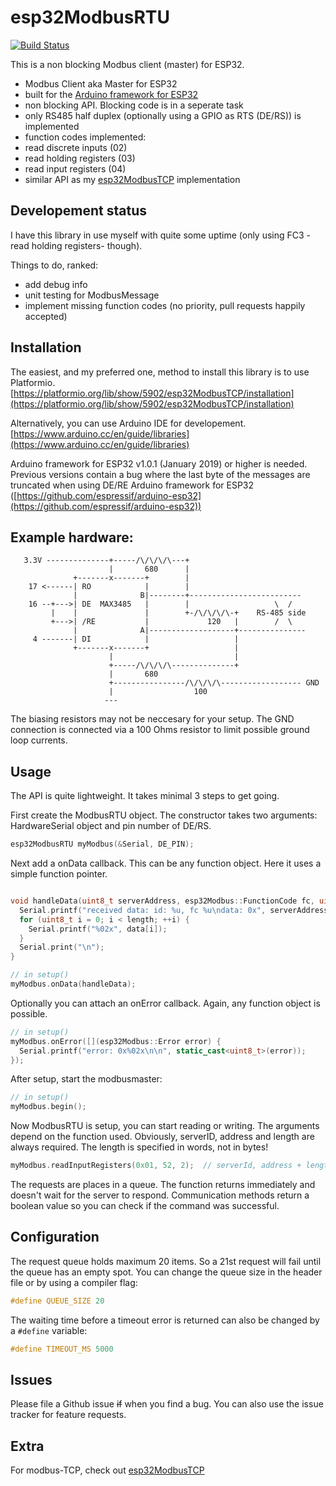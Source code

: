 # esp32ModbusRTU

[![Build Status](https://travis-ci.com/bertmelis/esp32ModbusRTU.svg?branch=master)](https://travis-ci.com/bertmelis/esp32ModbusRTU)

This is a non blocking Modbus client (master) for ESP32.

-  Modbus Client aka Master for ESP32
-  built for the [Arduino framework for ESP32](https://github.com/espressif/arduino-esp32)
-  non blocking API. Blocking code is in a seperate task
-  only RS485 half duplex (optionally using a GPIO as RTS (DE/RS)) is implemented
-  function codes implemented:
  -  read discrete inputs (02)
  -  read holding registers (03)
  -  read input registers (04)
-  similar API as my [esp32ModbusTCP](https://github.com/bertmelis/esp32ModbusTCP) implementation

## Developement status

I have this library in use myself with quite some uptime (only using FC3 -read holding registers- though).

Things to do, ranked:

-  add debug info
-  unit testing for ModbusMessage
-  implement missing function codes (no priority, pull requests happily accepted)

## Installation

The easiest, and my preferred one, method to install this library is to use Platformio.
[https://platformio.org/lib/show/5902/esp32ModbusTCP/installation](https://platformio.org/lib/show/5902/esp32ModbusTCP/installation)

Alternatively, you can use Arduino IDE for developement.
[https://www.arduino.cc/en/guide/libraries](https://www.arduino.cc/en/guide/libraries)

Arduino framework for ESP32 v1.0.1 (January 2019) or higher is needed. Previous versions contain a bug where the last byte of the messages are truncated when using DE/RE
Arduino framework for ESP32 ([https://github.com/espressif/arduino-esp32](https://github.com/espressif/arduino-esp32))

## Example hardware:

```ASCII
   3.3V --------------+-----/\/\/\/\---+
                      |       680      |
              +-------x-------+        |
    17 <------| RO            |        |
              |              B|--------+-------------------------
    16 --+--->| DE  MAX3485   |        |                   \  /
         |    |               |        +-/\/\/\/\-+    RS-485 side
         +--->| /RE           |             120   |        /  \
              |              A|-------------------+---------------
     4 -------| DI            |                   |
              +-------x-------+                   |
                      |                           |
                      +-----/\/\/\/\--------------+
                      |       680
                      +----------------/\/\/\/\------------------ GND
                      |                  100
                     ---
```

The biasing resistors may not be neccesary for your setup. The GND connection
is connected via a 100 Ohms resistor to limit possible ground loop currents.

## Usage

The API is quite lightweight. It takes minimal 3 steps to get going.

First create the ModbusRTU object. The constructor takes two arguments: HardwareSerial object and pin number of DE/RS.

```C++
esp32ModbusRTU myModbus(&Serial, DE_PIN);
```

Next add a onData callback. This can be any function object. Here it uses a simple function pointer.

```C++

void handleData(uint8_t serverAddress, esp32Modbus::FunctionCode fc, uint8_t* data, size_t length) {
  Serial.printf("received data: id: %u, fc %u\ndata: 0x", serverAddress, fc);
  for (uint8_t i = 0; i < length; ++i) {
    Serial.printf("%02x", data[i]);
  }
  Serial.print("\n");
}

// in setup()
myModbus.onData(handleData);
```

Optionally you can attach an onError callback. Again, any function object is possible.

```C++
// in setup()
myModbus.onError([](esp32Modbus::Error error) {
  Serial.printf("error: 0x%02x\n\n", static_cast<uint8_t>(error));
});
```

After setup, start the modbusmaster:

```C++
// in setup()
myModbus.begin();
```

Now ModbusRTU is setup, you can start reading or writing. The arguments depend on the function used. Obviously, serverID, address and length are always required. The length is specified in words, not in bytes!

```C++
myModbus.readInputRegisters(0x01, 52, 2);  // serverId, address + length
```

The requests are places in a queue. The function returns immediately and doesn't wait for the server to respond.
Communication methods return a boolean value so you can check if the command was successful.

## Configuration

The request queue holds maximum 20 items. So a 21st request will fail until the queue has an empty spot. You can change the queue size in the header file or by using a compiler flag:

```C++
#define QUEUE_SIZE 20
```

The waiting time before a timeout error is returned can also be changed by a `#define` variable:

```C++
#define TIMEOUT_MS 5000
```

## Issues

Please file a Github issue ~~if~~ when you find a bug. You can also use the issue tracker for feature requests.

## Extra

For modbus-TCP, check out [esp32ModbusTCP](https://github.com/bertmelis/esp32ModbusTCP)
